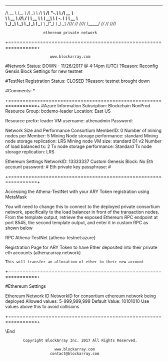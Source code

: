 



 ______     ______   __  __     ______     __   __     ______    
/\  __ \   /\__  _\ /\ \_\ \   /\  ___\   /\ "-.\ \   /\  __ \   
\ \  __ \  \/_/\ \/ \ \  __ \  \ \  __\   \ \ \-.  \  \ \  __ \  
 \ \_\ \_\    \ \_\  \ \_\ \_\  \ \_____\  \ \_\\"\_\  \ \_\ \_\ 
  \/_/\/_/     \/_/   \/_/\/_/   \/_____/   \/_/ \/_/   \/_/\/_/ 
                                 

                     ethereum private network        

+================================================================+

						www.blockarray.com

#Network Status: DOWN - 11/26/2017 @ 4:14pm (UTC)
	?Reason: Reconfig Gensis Block Settings for new testnet <athenadmin>

#TestNet Registration Status: CLOSED
	?Reason: testnet brought down

#Comments: *

+================================================================+
#Azure Information
Subsription: Blockchain NonProd
Resource Group: bcdemo-leader
Location: East US

Resource prefix: leader
VM username: athenadmin
Password:

Network Size and Performance
Consortium MemberID: 0
Number of mining nodes per Member: 5
Mining Node storage performance: standard
Mining node storage replication: LRS
Mining node VM size: standard D1 v2
Number of load balanced tx: 2
Tx node storage performance: Standard
Tx node storage replication: LRS

Ethereum Settings
NetworkID: 13333337
Custom Genesis Block: No
Eth account password: #
Eth private key passphrase: #


+================================================================+

Accessing the Athena-TestNet with your ARY Token registration using MetaMask

You will need to change this to connect to the deployed private consortium network,
specifically to the load balancer in front of the transaction nodes. From the template output, retrieve the
exposed Ethereum RPC endpoint at port 8545, the second template output, and enter it in custom RPC as
shown below

RPC Athena-TestNet
	{athena-testnet:azure}

Registration Page for ARY Token to have Ether deposited into their private eth accounts
	{athena:array.network}
	
	This will transfer an allocation of ether to their new account







+================================================================+

#Ethereum Settings

Ethereum Network ID
	NetworkID for consortium ethereum network being deployed
	Allowed values: 5-999,999,999
	Default Value: 10101010 
		Use values above this to avoid collisions

+================================================================+

\End


			Copyright BlockArray Inc. 2017 All Rights Reserved.

				          www.blockarray.com
						contact@blockarray.com

